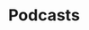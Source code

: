 ---
title: Podcasts
icon: fas fa-podcast
order: 4
content_collection: podcasts
external: true
target_url: /podcasts/
permalink: /nav/podcasts/
---